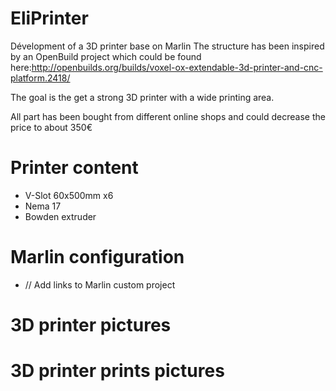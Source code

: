 # EliPrinter
Dévelopment of a 3D printer base on Marlin
The structure has been inspired by an OpenBuild project which could be found here:http://openbuilds.org/builds/voxel-ox-extendable-3d-printer-and-cnc-platform.2418/

The goal is the get a strong 3D printer with a wide printing area.

  All part has been bought from different online shops and could decrease the price to about 350€

# Printer content
- V-Slot 60x500mm x6
- Nema 17
- Bowden extruder

# Marlin configuration
- // Add links to Marlin custom project 

# 3D printer pictures

# 3D printer prints pictures
